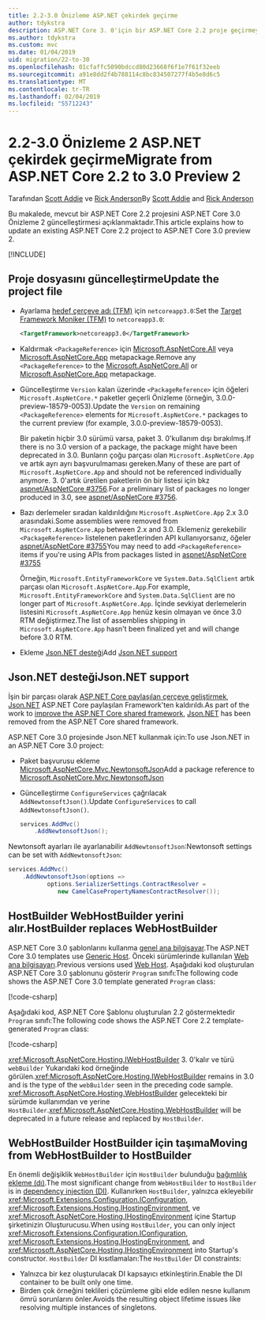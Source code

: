 ```yaml
---
title: 2.2-3.0 Önizleme ASP.NET çekirdek geçirme
author: tdykstra
description: ASP.NET Core 3. 0'için bir ASP.NET Core 2.2 proje geçirmeyi öğrenin.
ms.author: tdykstra
ms.custom: mvc
ms.date: 01/04/2019
uid: migration/22-to-30
ms.openlocfilehash: 01cfaffc5090bdccd80d23668f6f1e7f61f32eeb
ms.sourcegitcommit: a91e8dd2f4b788114c8bc834507277f4b5e8d6c5
ms.translationtype: MT
ms.contentlocale: tr-TR
ms.lasthandoff: 02/04/2019
ms.locfileid: "55712243"
---
```

# <a name="migrate-from-aspnet-core-22-to-30-preview-2"></a><span data-ttu-id="13d0f-103">2.2-3.0 Önizleme 2 ASP.NET çekirdek geçirme</span><span class="sxs-lookup"><span data-stu-id="13d0f-103">Migrate from ASP.NET Core 2.2 to 3.0 Preview 2</span></span>

<span data-ttu-id="13d0f-104">Tarafından [Scott Addie](https://github.com/scottaddie) ve [Rick Anderson](https://twitter.com/RickAndMSFT)</span><span class="sxs-lookup"><span data-stu-id="13d0f-104">By [Scott Addie](https://github.com/scottaddie) and [Rick Anderson](https://twitter.com/RickAndMSFT)</span></span>

<span data-ttu-id="13d0f-105">Bu makalede, mevcut bir ASP.NET Core 2.2 projesini ASP.NET Core 3.0 Önizleme 2 güncelleştirmesi açıklanmaktadır.</span><span class="sxs-lookup"><span data-stu-id="13d0f-105">This article explains how to update an existing ASP.NET Core 2.2 project to ASP.NET Core 3.0 preview 2.</span></span>

[!INCLUDE[](~/includes/net-core-prereqs-all-3.0.md)]

## <a name="update-the-project-file"></a><span data-ttu-id="13d0f-106">Proje dosyasını güncelleştirme</span><span class="sxs-lookup"><span data-stu-id="13d0f-106">Update the project file</span></span>

* <span data-ttu-id="13d0f-107">Ayarlama [hedef çerçeve adı (TFM)](/dotnet/standard/frameworks#referring-to-frameworks) için `netcoreapp3.0`:</span><span class="sxs-lookup"><span data-stu-id="13d0f-107">Set the [Target Framework Moniker (TFM)](/dotnet/standard/frameworks#referring-to-frameworks) to `netcoreapp3.0`:</span></span>

  ```xml
  <TargetFramework>netcoreapp3.0</TargetFramework>
  ```

* <span data-ttu-id="13d0f-108">Kaldırmak `<PackageReference>` için [Microsoft.AspNetCore.All](xref:fundamentals/metapackage) veya [Microsoft.AspNetCore.App](xref:fundamentals/metapackage-app) metapackage.</span><span class="sxs-lookup"><span data-stu-id="13d0f-108">Remove any `<PackageReference>` to the [Microsoft.AspNetCore.All](xref:fundamentals/metapackage) or [Microsoft.AspNetCore.App](xref:fundamentals/metapackage-app) metapackage.</span></span>

* <span data-ttu-id="13d0f-109">Güncelleştirme `Version` kalan üzerinde `<PackageReference>` için öğeleri `Microsoft.AspNetCore.*` paketler geçerli Önizleme (örneğin, 3.0.0-preview-18579-0053).</span><span class="sxs-lookup"><span data-stu-id="13d0f-109">Update the `Version` on remaining `<PackageReference>` elements for `Microsoft.AspNetCore.*` packages to the current preview (for example, 3.0.0-preview-18579-0053).</span></span>

  <span data-ttu-id="13d0f-110">Bir paketin hiçbir 3.0 sürümü varsa, paket 3. 0'kullanım dışı bırakılmış.</span><span class="sxs-lookup"><span data-stu-id="13d0f-110">If there is no 3.0 version of a package, the package might have been deprecated in 3.0.</span></span> <span data-ttu-id="13d0f-111">Bunların çoğu parçası olan `Microsoft.AspNetCore.App` ve artık ayrı ayrı başvurulmaması gereken.</span><span class="sxs-lookup"><span data-stu-id="13d0f-111">Many of these are part of `Microsoft.AspNetCore.App` and should not be referenced individually anymore.</span></span> <span data-ttu-id="13d0f-112">3. 0'artık üretilen paketlerin ön bir listesi için bkz [aspnet/AspNetCore #3756](https://github.com/aspnet/AspNetCore/issues/3756).</span><span class="sxs-lookup"><span data-stu-id="13d0f-112">For a preliminary list of packages no longer produced in 3.0, see [aspnet/AspNetCore #3756](https://github.com/aspnet/AspNetCore/issues/3756).</span></span>

* <span data-ttu-id="13d0f-113">Bazı derlemeler sıradan kaldırıldığını `Microsoft.AspNetCore.App` 2.x 3.0 arasındaki.</span><span class="sxs-lookup"><span data-stu-id="13d0f-113">Some assemblies were removed from `Microsoft.AspNetCore.App` between 2.x and 3.0.</span></span> <span data-ttu-id="13d0f-114">Eklemeniz gerekebilir `<PackageReference>` listelenen paketlerinden API kullanıyorsanız, öğeler [aspnet/AspNetCore #3755](https://github.com/aspnet/AspNetCore/issues/3755)</span><span class="sxs-lookup"><span data-stu-id="13d0f-114">You may need to add `<PackageReference>` items if you're using APIs from packages listed in [aspnet/AspNetCore #3755](https://github.com/aspnet/AspNetCore/issues/3755)</span></span>

  <span data-ttu-id="13d0f-115">Örneğin, `Microsoft.EntityFrameworkCore` ve `System.Data.SqlClient` artık parçası olan `Microsoft.AspNetCore.App`.</span><span class="sxs-lookup"><span data-stu-id="13d0f-115">For example, `Microsoft.EntityFrameworkCore` and `System.Data.SqlClient` are no longer part of `Microsoft.AspNetCore.App`.</span></span> <span data-ttu-id="13d0f-116">İçinde sevkiyat derlemelerin listesini `Microsoft.AspNetCore.App` henüz kesin olmayan ve önce 3.0 RTM değiştirmez.</span><span class="sxs-lookup"><span data-stu-id="13d0f-116">The list of assemblies shipping in `Microsoft.AspNetCore.App` hasn't been finalized yet and will change before 3.0 RTM.</span></span>

* <span data-ttu-id="13d0f-117">Ekleme [Json.NET desteği](#json)</span><span class="sxs-lookup"><span data-stu-id="13d0f-117">Add [Json.NET support](#json)</span></span>

<a name="json"></a>

## <a name="jsonnet-support"></a><span data-ttu-id="13d0f-118">Json.NET desteği</span><span class="sxs-lookup"><span data-stu-id="13d0f-118">Json.NET support</span></span>

<span data-ttu-id="13d0f-119">İşin bir parçası olarak [ASP.NET Core paylaşılan çerçeve geliştirmek](https://blogs.msdn.microsoft.com/webdev/2018/10/29/a-first-look-at-changes-coming-in-asp-net-core-3-0/), [Json.NET](https://www.newtonsoft.com/json/help/html/Introduction.htm) ASP.NET Core paylaşılan Framework'ten kaldırıldı.</span><span class="sxs-lookup"><span data-stu-id="13d0f-119">As part of the work to [improve the ASP.NET Core shared framework](https://blogs.msdn.microsoft.com/webdev/2018/10/29/a-first-look-at-changes-coming-in-asp-net-core-3-0/), [Json.NET](https://www.newtonsoft.com/json/help/html/Introduction.htm) has been removed from the ASP.NET Core shared framework.</span></span>

<span data-ttu-id="13d0f-120">ASP.NET Core 3.0 projesinde Json.NET kullanmak için:</span><span class="sxs-lookup"><span data-stu-id="13d0f-120">To use Json.NET in an ASP.NET Core 3.0 project:</span></span>

- <span data-ttu-id="13d0f-121">Paket başvurusu ekleme [Microsoft.AspNetCore.Mvc.NewtonsoftJson](https://nuget.org/packages/Microsoft.AspNetCore.Mvc.NewtonsoftJson)</span><span class="sxs-lookup"><span data-stu-id="13d0f-121">Add a package reference to [Microsoft.AspNetCore.Mvc.NewtonsoftJson](https://nuget.org/packages/Microsoft.AspNetCore.Mvc.NewtonsoftJson)</span></span>
- <span data-ttu-id="13d0f-122">Güncelleştirme `ConfigureServices` çağrılacak `AddNewtonsoftJson()`.</span><span class="sxs-lookup"><span data-stu-id="13d0f-122">Update `ConfigureServices` to call `AddNewtonsoftJson()`.</span></span>

    ```csharp
    services.AddMvc()
        .AddNewtonsoftJson();
    ```

<span data-ttu-id="13d0f-123">Newtonsoft ayarları ile ayarlanabilir `AddNewtonsoftJson`:</span><span class="sxs-lookup"><span data-stu-id="13d0f-123">Newtonsoft settings can be set with `AddNewtonsoftJson`:</span></span>

  ```csharp
  services.AddMvc()
      .AddNewtonsoftJson(options => 
             options.SerializerSettings.ContractResolver = 
                new CamelCasePropertyNamesContractResolver());
  ```

## <a name="hostbuilder-replaces-webhostbuilder"></a><span data-ttu-id="13d0f-124">HostBuilder WebHostBuilder yerini alır.</span><span class="sxs-lookup"><span data-stu-id="13d0f-124">HostBuilder replaces WebHostBuilder</span></span>

<span data-ttu-id="13d0f-125">ASP.NET Core 3.0 şablonlarını kullanma [genel ana bilgisayar](xref:fundamentals/host/generic-host).</span><span class="sxs-lookup"><span data-stu-id="13d0f-125">The ASP.NET Core 3.0 templates use [Generic Host](xref:fundamentals/host/generic-host).</span></span> <span data-ttu-id="13d0f-126">Önceki sürümlerinde kullanılan [Web ana bilgisayarı](xref:fundamentals/host/web-host).</span><span class="sxs-lookup"><span data-stu-id="13d0f-126">Previous versions used [Web Host](xref:fundamentals/host/web-host).</span></span> <span data-ttu-id="13d0f-127">Aşağıdaki kod oluşturulan ASP.NET Core 3.0 şablonunu gösterir `Program` sınıfı:</span><span class="sxs-lookup"><span data-stu-id="13d0f-127">The following code shows the ASP.NET Core 3.0 template generated `Program` class:</span></span>

[!code-csharp[](22-to-30/samples/Program.cs?name=snippet)]

<span data-ttu-id="13d0f-128">Aşağıdaki kod, ASP.NET Core Şablonu oluşturulan 2.2 göstermektedir `Program` sınıfı:</span><span class="sxs-lookup"><span data-stu-id="13d0f-128">The following code shows the ASP.NET Core 2.2 template-generated `Program` class:</span></span>

[!code-csharp[](22-to-30/samples/Program2.2.cs?name=snippet)]

<span data-ttu-id="13d0f-129"><xref:Microsoft.AspNetCore.Hosting.IWebHostBuilder> 3. 0'kalır ve türü `webBuilder` Yukarıdaki kod örneğinde görülen.</span><span class="sxs-lookup"><span data-stu-id="13d0f-129"><xref:Microsoft.AspNetCore.Hosting.IWebHostBuilder> remains in 3.0 and is the type of the `webBuilder` seen in the preceding code sample.</span></span> <span data-ttu-id="13d0f-130"><xref:Microsoft.AspNetCore.Hosting.WebHostBuilder> gelecekteki bir sürümde kullanımdan ve yerine `HostBuilder`.</span><span class="sxs-lookup"><span data-stu-id="13d0f-130"><xref:Microsoft.AspNetCore.Hosting.WebHostBuilder> will be deprecated in a future release and replaced by `HostBuilder`.</span></span>

## <a name="moving-from-webhostbuilder-to-hostbuilder"></a><span data-ttu-id="13d0f-131">WebHostBuilder HostBuilder için taşıma</span><span class="sxs-lookup"><span data-stu-id="13d0f-131">Moving from WebHostBuilder to HostBuilder</span></span>

<span data-ttu-id="13d0f-132">En önemli değişiklik `WebHostBuilder` için `HostBuilder` bulunduğu [bağımlılık ekleme (dı)](xref:fundamentals/dependency-injection).</span><span class="sxs-lookup"><span data-stu-id="13d0f-132">The most significant change from `WebHostBuilder` to `HostBuilder` is in [dependency injection (DI)](xref:fundamentals/dependency-injection).</span></span> <span data-ttu-id="13d0f-133">Kullanırken `HostBuilder`, yalnızca ekleyebilir <xref:Microsoft.Extensions.Configuration.IConfiguration>, <xref:Microsoft.Extensions.Hosting.IHostingEnvironment>, ve <xref:Microsoft.AspNetCore.Hosting.IHostingEnvironment> içine Startup şirketinizin Oluşturucusu.</span><span class="sxs-lookup"><span data-stu-id="13d0f-133">When using `HostBuilder`, you can only inject <xref:Microsoft.Extensions.Configuration.IConfiguration>, <xref:Microsoft.Extensions.Hosting.IHostingEnvironment>, and <xref:Microsoft.AspNetCore.Hosting.IHostingEnvironment> into Startup's constructor.</span></span> <span data-ttu-id="13d0f-134">`HostBuilder` DI kısıtlamaları:</span><span class="sxs-lookup"><span data-stu-id="13d0f-134">The `HostBuilder` DI constraints:</span></span>

* <span data-ttu-id="13d0f-135">Yalnızca bir kez oluşturulacak DI kapsayıcı etkinleştirin.</span><span class="sxs-lookup"><span data-stu-id="13d0f-135">Enable the DI container to be built only one time.</span></span>
* <span data-ttu-id="13d0f-136">Birden çok örneğini teklileri çözümleme gibi elde edilen nesne kullanım ömrü sorunlarını önler.</span><span class="sxs-lookup"><span data-stu-id="13d0f-136">Avoids the resulting object lifetime issues like resolving multiple instances of singletons.</span></span>
